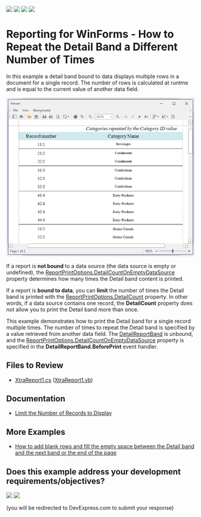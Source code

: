 <!-- default badges list -->
![](https://img.shields.io/endpoint?url=https://codecentral.devexpress.com/api/v1/VersionRange/128603106/21.2.3%2B)
[![](https://img.shields.io/badge/Open_in_DevExpress_Support_Center-FF7200?style=flat-square&logo=DevExpress&logoColor=white)](https://supportcenter.devexpress.com/ticket/details/T210911)
[![](https://img.shields.io/badge/📖_How_to_use_DevExpress_Examples-e9f6fc?style=flat-square)](https://docs.devexpress.com/GeneralInformation/403183)
[![](https://img.shields.io/badge/💬_Leave_Feedback-feecdd?style=flat-square)](#does-this-example-address-your-development-requirementsobjectives)
<!-- default badges end -->
# Reporting for WinForms - How to Repeat the Detail Band a Different Number of Times 

In this example a detail band bound to data displays multiple rows in a document for a single record. The number of rows is calculated at runtme and is equal to the current value of another data field.

![Repeat detail band a different number of times](Images/screenshot.png)

If a report is **not bound** to a data source (the data source is empty or undefined), the [ReportPrintOptions.DetailCountOnEmptyDataSource](https://docs.devexpress.com/XtraReports/DevExpress.XtraReports.UI.ReportPrintOptions.DetailCountOnEmptyDataSource) property determines how many times the Detail band content is printed.
 
If a report is **bound to data**, you can **limit** the number of times the Detail band is printed with the [ReportPrintOptions.DetailCount](https://docs.devexpress.com/XtraReports/DevExpress.XtraReports.UI.ReportPrintOptions.DetailCount) property. In other words, if a data source contains one record, the **DetailCount** property does not allow you to print the Detail band more than once.

This example demonstrates how to print the Detail band for a single record multiple times. The number of times to repeat the Detail band is specified by a value retrieved from another data field. The [DetailReportBand](https://docs.devexpress.com/XtraReports/DevExpress.XtraReports.UI.DetailReportBand) is unbound, and the [ReportPrintOptions.DetailCountOnEmptyDataSource](https://docs.devexpress.com/XtraReports/DevExpress.XtraReports.UI.ReportPrintOptions.DetailCountOnEmptyDataSource) property is specified in the **DetailReportBand.BeforePrint** event handler.

## Files to Review
- [XtraReport1.cs](CS/RepeatDetailBandExample/XtraReport1.cs) ([XtraReport1.vb](VB/RepeatDetailBandExample/XtraReport1.vb))

## Documentation

- [Limit the Number of Records to Display](https://docs.devexpress.com/XtraReports/1184/detailed-guide-to-devexpress-reporting/shape-report-data/filter-data/data-filter-overview#printoptions)

## More Examples

- [How to add blank rows and fill the empty space between the Detail band and the next band or the end of the page](https://github.com/DevExpress-Examples/Reporting_how-to-print-detailband-multiple-times-regardless-of-the-number-of-records-e3740)
<!-- feedback -->
## Does this example address your development requirements/objectives?

[<img src="https://www.devexpress.com/support/examples/i/yes-button.svg"/>](https://www.devexpress.com/support/examples/survey.xml?utm_source=github&utm_campaign=reporting-winforms-repeat-detail-band-multiple-times&~~~was_helpful=yes) [<img src="https://www.devexpress.com/support/examples/i/no-button.svg"/>](https://www.devexpress.com/support/examples/survey.xml?utm_source=github&utm_campaign=reporting-winforms-repeat-detail-band-multiple-times&~~~was_helpful=no)

(you will be redirected to DevExpress.com to submit your response)
<!-- feedback end -->
